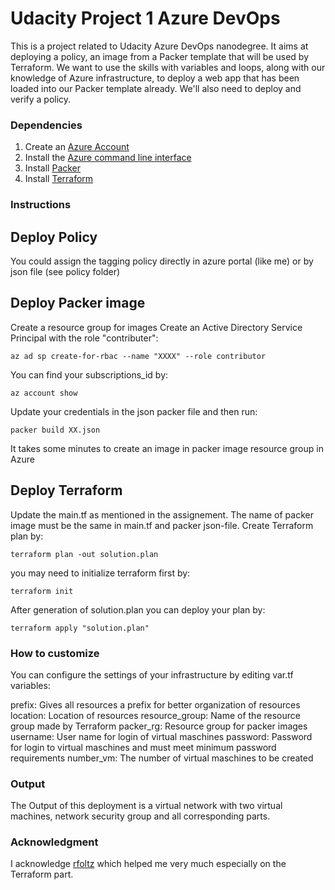 # Udacity Project 1 Azure DevOps
This is a project related to Udacity Azure DevOps nanodegree. It aims at deploying a policy, an image from a Packer template that will be used by Terraform.
We want to use the skills with variables and loops, along with our knowledge of Azure infrastructure, to deploy a web app that has been loaded into our Packer template already. We'll also need to deploy and verify a policy.

### Dependencies
1. Create an [Azure Account](https://portal.azure.com) 
2. Install the [Azure command line interface](https://docs.microsoft.com/en-us/cli/azure/install-azure-cli?view=azure-cli-latest)
3. Install [Packer](https://www.packer.io/downloads)
4. Install [Terraform](https://www.terraform.io/downloads.html)

### Instructions  
## Deploy Policy
You could assign the tagging policy directly in azure portal (like me) or by json file (see policy folder)

## Deploy Packer image
Create a resource group for images
Create an Active Directory Service Principal with the role "contributer":
```
az ad sp create-for-rbac --name "XXXX" --role contributor 
```
You can find your subscriptions_id by:
``` 
az account show
``` 
Update your credentials in the json packer file and then run:
```
packer build XX.json
```
It takes some minutes to create an image in packer image resource group in Azure

## Deploy Terraform
Update the main.tf as mentioned in the assignement. 
The name of packer image must be the same in main.tf and packer json-file.
Create Terraform plan by:
```
terraform plan -out solution.plan
```
you may need to initialize terraform first by:
```
terraform init
```
After generation of solution.plan you can deploy your plan by:
```
terraform apply "solution.plan" 
```
### How to customize
You can configure the settings of your infrastructure by editing var.tf variables:

prefix: Gives all resources a prefix for better organization of resources
location: Location of resources
resource_group: Name of the resource group made by Terraform
packer_rg: Resource group for packer images
username: User name for login of virtual maschines
password: Password for login to virtual maschines and must meet minimum password requirements
number_vm: The number of virtual maschines to be created

### Output
The Output of this deployment is a virtual network with two virtual machines, network security group and all corresponding parts.
 
### Acknowledgment
I acknowledge [rfoltz](https://github.com/rfoltz/Udacity-DevOps-Project-1) which helped me very much especially on the Terraform part.

